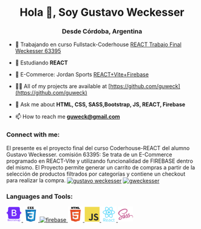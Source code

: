 <h1 align="center">Hola 👋, Soy Gustavo Weckesser</h1>
<h3 align="center">Desde Córdoba, Argentina</h3>

- 🔭 Trabajando en curso Fullstack-Coderhouse [REACT Trabajo Final Weckesser 63395](https://github.com/guweck/63395_weckesser_ecommerce_jordan)

- 🌱 Estudiando **REACT**

- 👯 E-Commerce: Jordan Sports [REACT+Vite+Firebase](https://github.com/guweck/63395_weckesser_ecommerce_jordan)

- 👨‍💻 All of my projects are available at [https://github.com/guweck](https://github.com/guweck)

- 💬 Ask me about **HTML, CSS, SASS,Bootstrap, JS, REACT, Firebase**

- 📫 How to reach me **guweck@gmail.com**

<h3 align="left">Connect with me:</h3>
<p align="left">
El presente es el proyecto final del curso Coderhouse-REACT del alumno Gustavo Weckesser. comisión 63395: Se trata de un E-Commerce programado en REACT-Vite y utilizando funcionalidad de FIREBASE dentro del mismo.
El Proyecto permite generar un carrito de compras a partir de la selección de productos filtrados por categorías y contiene un checkout para realizar la compra.
<a href="https://linkedin.com/in/gustavo weckesser" target="blank"><img align="center" src="https://raw.githubusercontent.com/rahuldkjain/github-profile-readme-generator/master/src/images/icons/Social/linked-in-alt.svg" alt="gustavo weckesser" height="30" width="40" /></a>
<a href="https://fb.com/gweckesser" target="blank"><img align="center" src="https://raw.githubusercontent.com/rahuldkjain/github-profile-readme-generator/master/src/images/icons/Social/facebook.svg" alt="gweckesser" height="30" width="40" /></a>
</p>

<h3 align="left">Languages and Tools:</h3>
<p align="left"> <a href="https://getbootstrap.com" target="_blank" rel="noreferrer"> <img src="https://raw.githubusercontent.com/devicons/devicon/master/icons/bootstrap/bootstrap-plain-wordmark.svg" alt="bootstrap" width="40" height="40"/> </a> <a href="https://www.w3schools.com/css/" target="_blank" rel="noreferrer"> <img src="https://raw.githubusercontent.com/devicons/devicon/master/icons/css3/css3-original-wordmark.svg" alt="css3" width="40" height="40"/> </a> <a href="https://firebase.google.com/" target="_blank" rel="noreferrer"> <img src="https://www.vectorlogo.zone/logos/firebase/firebase-icon.svg" alt="firebase" width="40" height="40"/> </a> <a href="https://www.w3.org/html/" target="_blank" rel="noreferrer"> <img src="https://raw.githubusercontent.com/devicons/devicon/master/icons/html5/html5-original-wordmark.svg" alt="html5" width="40" height="40"/> </a> <a href="https://developer.mozilla.org/en-US/docs/Web/JavaScript" target="_blank" rel="noreferrer"> <img src="https://raw.githubusercontent.com/devicons/devicon/master/icons/javascript/javascript-original.svg" alt="javascript" width="40" height="40"/> </a> <a href="https://reactjs.org/" target="_blank" rel="noreferrer"> <img src="https://raw.githubusercontent.com/devicons/devicon/master/icons/react/react-original-wordmark.svg" alt="react" width="40" height="40"/> </a> <a href="https://sass-lang.com" target="_blank" rel="noreferrer"> <img src="https://raw.githubusercontent.com/devicons/devicon/master/icons/sass/sass-original.svg" alt="sass" width="40" height="40"/> </a> </p>